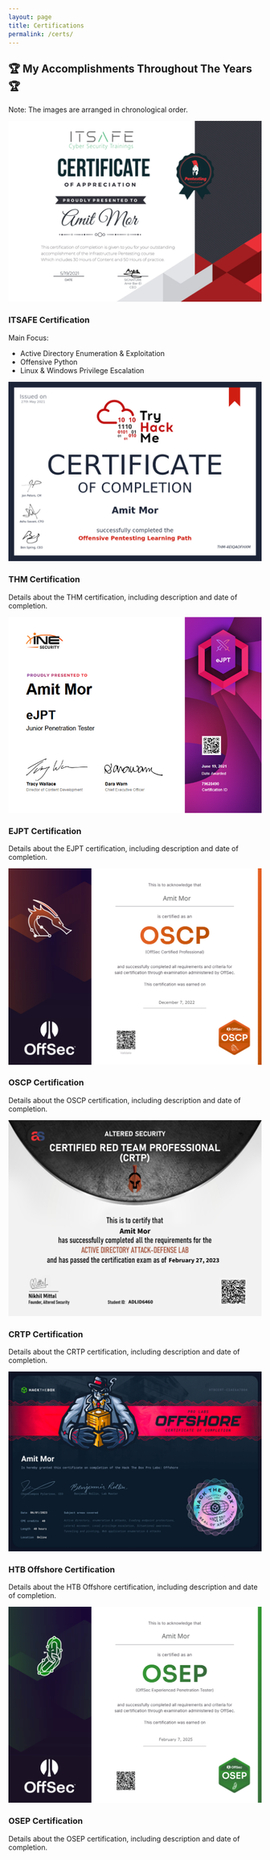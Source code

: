 ```yaml
---
layout: page
title: Certifications
permalink: /certs/
---
```


<h2 class="certs-title">🏆 My Accomplishments Throughout The Years 🏆</h2>

<p class="chronological-note">Note: The images are arranged in chronological order.</p>

<div class="cert-cards-container">

  <a class="cert-card-link">
    <div class="cert-card">
      <div class="cert-card-inner">
        <div class="cert-card-image">
          <img src="/assets/img/certs/ITSAFE.png" alt="Cert 1">
        </div>
        <div class="cert-card-back">
          <div class="content">
            <h3>ITSAFE Certification</h3>
            <p>Main Focus:</p>
            <ul>
              <li>Active Directory Enumeration & Exploitation</li>
              <li>Offensive Python</li>
              <li>Linux & Windows Privilege Escalation</li>
            </ul>
          </div>
        </div>
      </div>
    </div>
  </a>

  <a class="cert-card-link">
    <div class="cert-card">
      <div class="cert-card-inner">
        <div class="cert-card-image">
          <img src="/assets/img/certs/THM.png" alt="Cert 1">
        </div>
        <div class="cert-card-back">
          <div class="content">
            <h3>THM Certification</h3>
            <p>Details about the THM certification, including description and date of completion.</p>
          </div>
        </div>
      </div>
    </div>
  </a>

  <a class="cert-card-link">
    <div class="cert-card">
      <div class="cert-card-inner">
        <div class="cert-card-image">
          <img src="/assets/img/certs/EJPT.png" alt="Cert 2">
        </div>
        <div class="cert-card-back">
          <div class="content">
            <h3>EJPT Certification</h3>
            <p>Details about the EJPT certification, including description and date of completion.</p>
          </div>
        </div>
      </div>
    </div>
  </a>

  <!-- Repeat for other certifications -->
  <a class="cert-card-link">
    <div class="cert-card">
      <div class="cert-card-inner">
        <div class="cert-card-image">
          <img src="/assets/img/certs/OSCP.png" alt="Cert 2">
        </div>
        <div class="cert-card-back">
          <div class="content">
            <h3>OSCP Certification</h3>
            <p>Details about the OSCP certification, including description and date of completion.</p>
          </div>
        </div>
      </div>
    </div>
  </a>

  <a class="cert-card-link">
    <div class="cert-card">
      <div class="cert-card-inner">
        <div class="cert-card-image">
          <img src="/assets/img/certs/CRTP.png" alt="Cert 3">
        </div>
        <div class="cert-card-back">
          <div class="content">
            <h3>CRTP Certification</h3>
            <p>Details about the CRTP certification, including description and date of completion.</p>
          </div>
        </div>
      </div>
    </div>
  </a>

  <a class="cert-card-link">
    <div class="cert-card">
      <div class="cert-card-inner">
        <div class="cert-card-image">
          <img src="/assets/img/certs/HTB-Offshore.png" alt="Cert 2">
        </div>
        <div class="cert-card-back">
          <div class="content">
            <h3>HTB Offshore Certification</h3>
            <p>Details about the HTB Offshore certification, including description and date of completion.</p>
          </div>
        </div>
      </div>
    </div>
  </a>

  <a class="cert-card-link">
    <div class="cert-card">
      <div class="cert-card-inner">
        <div class="cert-card-image">
          <img src="/assets/img/certs/OSEP.png" alt="Cert 3">
        </div>
        <div class="cert-card-back">
          <div class="content">
            <h3>OSEP Certification</h3>
            <p>Details about the OSEP certification, including description and date of completion.</p>
          </div>
        </div>
      </div>
    </div>
  </a>
  
</div>

<script>
document.querySelectorAll('.cert-card').forEach(card => {
  card.addEventListener('click', function() {
    this.classList.toggle('clicked');
  });
});
</script>
